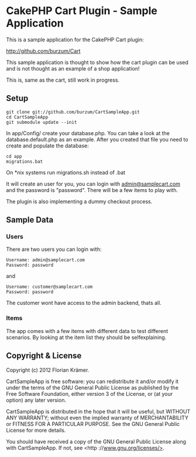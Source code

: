 # CakePHP Cart Plugin - Sample Application

This is a sample application for the CakePHP Cart plugin:

http://github.com/burzum/Cart

This sample application is thought to show how the cart plugin can be used and is not thought as an example of a shop application!

This is, same as the cart, still work in progress.

## Setup

	git clone git://github.com/burzum/CartSampleApp.git
	cd CartSampleApp
	git submodule update --init

In app/Config/ create your database.php. You can take a look at the database.default.php as an example. After you created that file you need to create and populate the database:

	cd app
	migrations.bat 

On *nix systems run migrations.sh instead of .bat

It will create an user for you, you can login with admin@samplecart.com and the password is "password". There will be a few items to play with.

The plugin is also implementing a dummy checkout process.

## Sample Data

### Users

There are two users you can login with:

	Username: admin@samplecart.com
	Password: password
	
and

	Username: customer@samplecart.com
	Password: password

The customer wont have access to the admin backend, thats all.

### Items

The app comes with a few items with different data to test different scenarios. By looking at the item list they should be selfexplaining.

## Copyright & License

Copyright (c) 2012 Florian Krämer.

CartSampleApp is free software: you can redistribute it and/or modify
it under the terms of the GNU General Public License as published by
the Free Software Foundation, either version 3 of the License, or
(at your option) any later version.

CartSampleApp is distributed in the hope that it will be useful,
but WITHOUT ANY WARRANTY; without even the implied warranty of
MERCHANTABILITY or FITNESS FOR A PARTICULAR PURPOSE.  See the
GNU General Public License for more details.

You should have received a copy of the GNU General Public License
along with CartSampleApp.  If not, see <http ://www.gnu.org/licenses/>.

